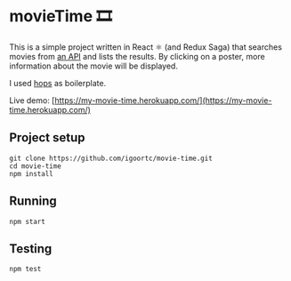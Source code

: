 # movieTime 🎞
This is a simple project written in React ⚛️ (and Redux Saga) that searches movies from [an API](https://developers.themoviedb.org) and lists the results. By clicking on a poster, more information about the movie will be displayed.

I used [hops](https://github.com/xing/hops) as boilerplate.

Live demo: [https://my-movie-time.herokuapp.com/](https://my-movie-time.herokuapp.com/)

## Project setup
```
git clone https://github.com/igoortc/movie-time.git
cd movie-time
npm install
```

## Running
```
npm start
```

## Testing
```
npm test
```
